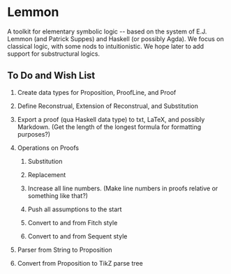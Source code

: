 # Lemmon

A toolkit for elementary symbolic logic -- based on the system of
E.J. Lemmon (and Patrick Suppes) and Haskell (or possibly Agda). We
focus on classical logic, with some nods to intuitionistic. We hope
later to add support for substructural logics.

## To Do and Wish List

1. Create data types for Proposition, ProofLine, and Proof

2. Define Reconstrual, Extension of Reconstrual, and Substitution

3. Export a proof (qua Haskell data type) to txt, LaTeX, and possibly
   Markdown. (Get the length of the longest formula for formatting
   purposes?)

4. Operations on Proofs

	1. Substitution
	
	2. Replacement
	
	3. Increase all line numbers. (Make line numbers in proofs relative or something like that?)
	
	4. Push all assumptions to the start
	
	5. Convert to and from Fitch style
	
	6. Convert to and from Sequent style
	
5. Parser from String to Proposition

6. Convert from Proposition to TikZ parse tree
